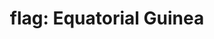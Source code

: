 ---
layout: smileys&emotion
title: "flag: Equatorial Guinea"
emoji: flag_equatorial_guinea
permalink: 🇬🇶.html
image: assets/img/3moji/flag_equatorial_guinea.png
---